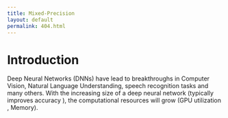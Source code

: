 ```yaml
---
title: Mixed-Precision 
layout: default
permalink: 404.html
---
```


# Introduction
Deep Neural Networks (DNNs) have lead to breakthroughs in Computer Vision, Natural Language Understanding, speech recognition tasks and many others. With the increasing size of a deep neural network (typically improves accuracy ), the computational resources will grow (GPU utilization , Memory).

